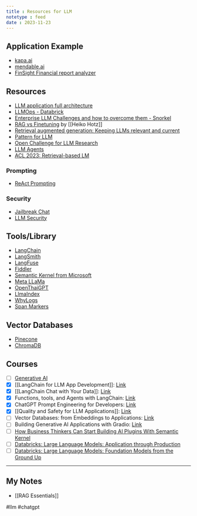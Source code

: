 ```yaml
---
title : Resources for LLM
notetype : feed
date : 2023-11-23
---
```



## Application Example
- [kapa.ai](https://www.kapa.ai/)
- [mendable.ai](https://www.mendable.ai/)
- [FinSight Financial report analyzer](https://blog.llamaindex.ai/how-i-built-the-streamlit-llm-hackathon-winning-app-finsight-using-llamaindex-9dcf6c46d7a0)

## Resources
- [LLM application full architecture](https://a16z.com/emerging-architectures-for-llm-applications/)
- [LLMOps - Databrick](https://www.databricks.com/glossary/llmops)
- [Enterprise LLM Challenges and how to overcome them - Snorkel](https://snorkel.ai/enterprise-llm-challenges-and-how-to-overcome-them/)
- [RAG vs Finetuning](https://towardsdatascience.com/rag-vs-finetuning-which-is-the-best-tool-to-boost-your-llm-application-94654b1eaba7) by [[Heiko Hotz]]
- [Retrieval augmented generation: Keeping LLMs relevant and current](https://stackoverflow.blog/2023/10/18/retrieval-augmented-generation-keeping-llms-relevant-and-current)
- [Pattern for LLM](https://eugeneyan.com/writing/llm-patterns)
- [Open Challenge for LLM Research](https://huyenchip.com/2023/08/16/llm-research-open-challenges.html)
- [LLM Agents](https://promptengineering.org/what-are-large-language-model-llm-agents/)
- [ACL 2023: Retrieval-based LM](https://acl2023-retrieval-lm.github.io)

### Prompting
- [ReAct Prompting](https://www.promptingguide.ai/techniques/react)

### Security
- [Jailbreak Chat](https://www.jailbreakchat.com/)
- [LLM Security](https://llmsecurity.net/)


## Tools/Library
- [LangChain](https://www.langchain.com/)
- [LangSmith](https://www.langchain.com/langsmith)
- [LangFuse](https://langfuse.com/)
- [Fiddler](https://www.fiddler.ai/)
- [Semantic Kernel from Microsoft](https://github.com/microsoft/semantic-kernel)
- [Meta LLaMa](https://ai.meta.com/llama/)
- [OpenThaiGPT](https://openthaigpt.aieat.or.th/)
- [LlmaIndex](https://www.llamaindex.ai/)
- [WhyLogs](https://github.com/whylabs/whylogs)
- [Span Markers](https://github.com/tomaarsen/SpanMarkerNER)

## Vector Databases
- [Pinecone](https://www.pinecone.io/learn/vector-database)
- [ChromaDB](https://www.trychroma.com/)

## Courses
- [ ] [Generative AI](https://www.coursera.org/learn/generative-ai-with-llms)
- [x] [[LangChain for LLM App Development]]: [Link](https://www.deeplearning.ai/short-courses/langchain-for-llm-application-development/)
- [x] [[LangChain Chat with Your Data]]: [Link](https://www.coursera.org/projects/langchain-chat-with-your-data-project)
- [x] Functions, tools, and Agents with LangChain: [Link](https://learn.deeplearning.ai/functions-tools-agents-langchain)
- [x] ChatGPT Prompt Engineering for Developers: [Link](https://learn.deeplearning.ai/chatgpt-prompt-eng)
- [x] [[Quality and Safety for LLM Applications]]: [Link](https://learn.deeplearning.ai/quality-safety-llm-applications)
- [ ] Vector Databases: from Embeddings to Applications: [Link](https://www.deeplearning.ai/short-courses/vector-databases-embeddings-applications/)
- [ ] Building Generative AI Applications with Gradio: [Link](https://www.deeplearning.ai/short-courses/building-generative-ai-applications-with-gradio/)
- [ ] [How Business Thinkers Can Start Building AI Plugins With Semantic Kernel](https://learn.deeplearning.ai/microsoft-semantic-kernel)
- [ ] [Databricks: Large Language Models: Application through Production](https://www.edx.org/course/large-language-models-application-through-production)
- [ ] [Databricks: Large Language Models: Foundation Models from the Ground Up](https://www.edx.org/course/large-language-models-foundation-models-from-the-ground-up)

---
## My Notes
- [[RAG Essentials]]


#llm #chatgpt